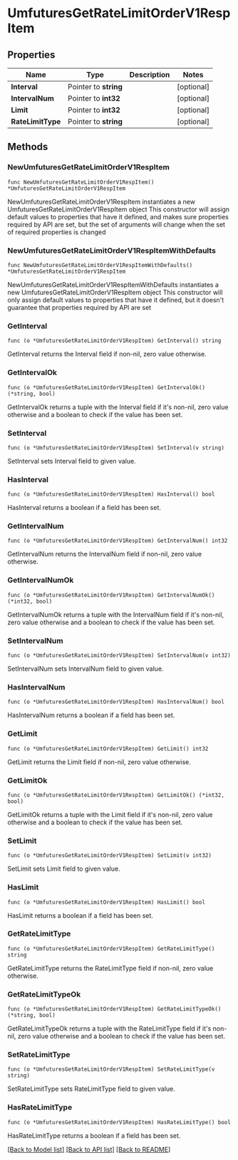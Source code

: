 # UmfuturesGetRateLimitOrderV1RespItem

## Properties

Name | Type | Description | Notes
------------ | ------------- | ------------- | -------------
**Interval** | Pointer to **string** |  | [optional] 
**IntervalNum** | Pointer to **int32** |  | [optional] 
**Limit** | Pointer to **int32** |  | [optional] 
**RateLimitType** | Pointer to **string** |  | [optional] 

## Methods

### NewUmfuturesGetRateLimitOrderV1RespItem

`func NewUmfuturesGetRateLimitOrderV1RespItem() *UmfuturesGetRateLimitOrderV1RespItem`

NewUmfuturesGetRateLimitOrderV1RespItem instantiates a new UmfuturesGetRateLimitOrderV1RespItem object
This constructor will assign default values to properties that have it defined,
and makes sure properties required by API are set, but the set of arguments
will change when the set of required properties is changed

### NewUmfuturesGetRateLimitOrderV1RespItemWithDefaults

`func NewUmfuturesGetRateLimitOrderV1RespItemWithDefaults() *UmfuturesGetRateLimitOrderV1RespItem`

NewUmfuturesGetRateLimitOrderV1RespItemWithDefaults instantiates a new UmfuturesGetRateLimitOrderV1RespItem object
This constructor will only assign default values to properties that have it defined,
but it doesn't guarantee that properties required by API are set

### GetInterval

`func (o *UmfuturesGetRateLimitOrderV1RespItem) GetInterval() string`

GetInterval returns the Interval field if non-nil, zero value otherwise.

### GetIntervalOk

`func (o *UmfuturesGetRateLimitOrderV1RespItem) GetIntervalOk() (*string, bool)`

GetIntervalOk returns a tuple with the Interval field if it's non-nil, zero value otherwise
and a boolean to check if the value has been set.

### SetInterval

`func (o *UmfuturesGetRateLimitOrderV1RespItem) SetInterval(v string)`

SetInterval sets Interval field to given value.

### HasInterval

`func (o *UmfuturesGetRateLimitOrderV1RespItem) HasInterval() bool`

HasInterval returns a boolean if a field has been set.

### GetIntervalNum

`func (o *UmfuturesGetRateLimitOrderV1RespItem) GetIntervalNum() int32`

GetIntervalNum returns the IntervalNum field if non-nil, zero value otherwise.

### GetIntervalNumOk

`func (o *UmfuturesGetRateLimitOrderV1RespItem) GetIntervalNumOk() (*int32, bool)`

GetIntervalNumOk returns a tuple with the IntervalNum field if it's non-nil, zero value otherwise
and a boolean to check if the value has been set.

### SetIntervalNum

`func (o *UmfuturesGetRateLimitOrderV1RespItem) SetIntervalNum(v int32)`

SetIntervalNum sets IntervalNum field to given value.

### HasIntervalNum

`func (o *UmfuturesGetRateLimitOrderV1RespItem) HasIntervalNum() bool`

HasIntervalNum returns a boolean if a field has been set.

### GetLimit

`func (o *UmfuturesGetRateLimitOrderV1RespItem) GetLimit() int32`

GetLimit returns the Limit field if non-nil, zero value otherwise.

### GetLimitOk

`func (o *UmfuturesGetRateLimitOrderV1RespItem) GetLimitOk() (*int32, bool)`

GetLimitOk returns a tuple with the Limit field if it's non-nil, zero value otherwise
and a boolean to check if the value has been set.

### SetLimit

`func (o *UmfuturesGetRateLimitOrderV1RespItem) SetLimit(v int32)`

SetLimit sets Limit field to given value.

### HasLimit

`func (o *UmfuturesGetRateLimitOrderV1RespItem) HasLimit() bool`

HasLimit returns a boolean if a field has been set.

### GetRateLimitType

`func (o *UmfuturesGetRateLimitOrderV1RespItem) GetRateLimitType() string`

GetRateLimitType returns the RateLimitType field if non-nil, zero value otherwise.

### GetRateLimitTypeOk

`func (o *UmfuturesGetRateLimitOrderV1RespItem) GetRateLimitTypeOk() (*string, bool)`

GetRateLimitTypeOk returns a tuple with the RateLimitType field if it's non-nil, zero value otherwise
and a boolean to check if the value has been set.

### SetRateLimitType

`func (o *UmfuturesGetRateLimitOrderV1RespItem) SetRateLimitType(v string)`

SetRateLimitType sets RateLimitType field to given value.

### HasRateLimitType

`func (o *UmfuturesGetRateLimitOrderV1RespItem) HasRateLimitType() bool`

HasRateLimitType returns a boolean if a field has been set.


[[Back to Model list]](../README.md#documentation-for-models) [[Back to API list]](../README.md#documentation-for-api-endpoints) [[Back to README]](../README.md)


